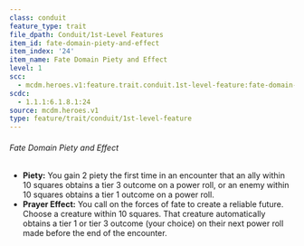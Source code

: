 ```yaml
---
class: conduit
feature_type: trait
file_dpath: Conduit/1st-Level Features
item_id: fate-domain-piety-and-effect
item_index: '24'
item_name: Fate Domain Piety and Effect
level: 1
scc:
  - mcdm.heroes.v1:feature.trait.conduit.1st-level-feature:fate-domain-piety-and-effect
scdc:
  - 1.1.1:6.1.8.1:24
source: mcdm.heroes.v1
type: feature/trait/conduit/1st-level-feature
---
```


###### Fate Domain Piety and Effect

- **Piety:** You gain 2 piety the first time in an encounter that an ally within 10 squares obtains a tier 3 outcome on a power roll, or an enemy within 10 squares obtains a tier 1 outcome on a power roll.
- **Prayer Effect:** You call on the forces of fate to create a reliable future. Choose a creature within 10 squares. That creature automatically obtains a tier 1 or tier 3 outcome (your choice) on their next power roll made before the end of the encounter.
